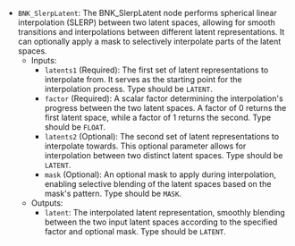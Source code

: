 - `BNK_SlerpLatent`: The BNK_SlerpLatent node performs spherical linear interpolation (SLERP) between two latent spaces, allowing for smooth transitions and interpolations between different latent representations. It can optionally apply a mask to selectively interpolate parts of the latent spaces.
    - Inputs:
        - `latents1` (Required): The first set of latent representations to interpolate from. It serves as the starting point for the interpolation process. Type should be `LATENT`.
        - `factor` (Required): A scalar factor determining the interpolation's progress between the two latent spaces. A factor of 0 returns the first latent space, while a factor of 1 returns the second. Type should be `FLOAT`.
        - `latents2` (Optional): The second set of latent representations to interpolate towards. This optional parameter allows for interpolation between two distinct latent spaces. Type should be `LATENT`.
        - `mask` (Optional): An optional mask to apply during interpolation, enabling selective blending of the latent spaces based on the mask's pattern. Type should be `MASK`.
    - Outputs:
        - `latent`: The interpolated latent representation, smoothly blending between the two input latent spaces according to the specified factor and optional mask. Type should be `LATENT`.
